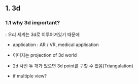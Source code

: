 ## 1. 3d
### 1.1 why 3d important?
: 우리 세계는 3d로 이루어져있기 때문에  

* application 
: AR / VR, medical application

* 이미지는 projection of 3d world
* 2d 사진 두 개가 있으면 3d point를 구할 수 있음(Triangulation)
* if multiple view?
